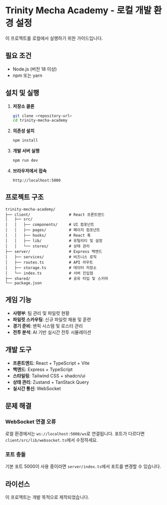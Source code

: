 # Trinity Mecha Academy - 로컬 개발 환경 설정

이 프로젝트를 로컬에서 실행하기 위한 가이드입니다.

## 필요 조건

- Node.js (버전 18 이상)
- npm 또는 yarn

## 설치 및 실행

1. **저장소 클론**
   ```bash
   git clone <repository-url>
   cd trinity-mecha-academy
   ```

2. **의존성 설치**
   ```bash
   npm install
   ```

3. **개발 서버 실행**
   ```bash
   npm run dev
   ```

4. **브라우저에서 접속**
   ```
   http://localhost:5000
   ```

## 프로젝트 구조

```
trinity-mecha-academy/
├── client/                 # React 프론트엔드
│   ├── src/
│   │   ├── components/     # UI 컴포넌트
│   │   ├── pages/          # 페이지 컴포넌트
│   │   ├── hooks/          # React 훅
│   │   ├── lib/            # 유틸리티 및 설정
│   │   └── stores/         # 상태 관리
├── server/                 # Express 백엔드
│   ├── services/           # 비즈니스 로직
│   ├── routes.ts           # API 라우트
│   ├── storage.ts          # 데이터 저장소
│   └── index.ts            # 서버 진입점
├── shared/                 # 공유 타입 및 스키마
└── package.json
```

## 게임 기능

- **사령부**: 팀 관리 및 파일럿 현황
- **파일럿 스카우팅**: 신규 파일럿 채용 및 훈련
- **경기 준비**: 밴픽 시스템 및 로스터 관리
- **전투 분석**: AI 기반 실시간 전투 시뮬레이션

## 개발 도구

- **프론트엔드**: React + TypeScript + Vite
- **백엔드**: Express + TypeScript
- **스타일링**: Tailwind CSS + shadcn/ui
- **상태 관리**: Zustand + TanStack Query
- **실시간 통신**: WebSocket

## 문제 해결

### WebSocket 연결 오류
로컬 환경에서는 `ws://localhost:5000/ws`로 연결됩니다. 포트가 다르다면 `client/src/lib/websocket.ts`에서 수정하세요.

### 포트 충돌
기본 포트 5000이 사용 중이라면 `server/index.ts`에서 포트를 변경할 수 있습니다.

## 라이선스

이 프로젝트는 개발 목적으로 제작되었습니다.
